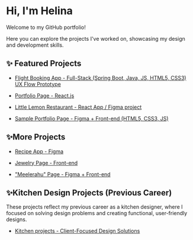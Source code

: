 # Hi, I'm Helina 

Welcome to my GitHub portfolio! 

Here you can explore the projects I've worked on, showcasing my design and development skills.

## ✨ Featured Projects
  
- [Flight Booking App - Full-Stack (Spring Boot, Java, JS, HTML5, CSS3)  UX Flow Prototype](https://github.com/HelinaJarvesaar/myFlightBookingApp.git)
  
- [Portfolio Page - React.js](https://github.com/HelinaJarvesaar/Portfolio-Page-React.git)

- [Little Lemon Restaurant  - React App / Figma project](https://github.com/HelinaJarvesaar/Little_Lemon_Page.git)
  
- [Sample Portfolio Page - Figma + Front-end (HTML5, CSS3, JS)](https://github.com/HelinaJarvesaar/Sample_Portfolio.git)


## ✨More Projects

- [Recipe App - Figma](https://github.com/HelinaJarvesaar/Recipe_App.git)
  
- [Jewelry Page - Front-end](https://github.com/HelinaJarvesaar/Jewerly_Page.git)
  
- ["Meelerahu" Page - Figma + Front-end](https://github.com/HelinaJarvesaar/Meelerahu_Page.git)


## ✨Kitchen Design Projects (Previous Career)

These projects reflect my previous career as a kitchen designer, where I focused on solving design problems and creating functional, user-friendly designs.

- [Kitchen projects - Client-Focused Design Solutions](https://github.com/HelinaJarvesaar/Kitchen_projects.git)
<!---
HelinaJarvesaar/HelinaJarvesaar is a ✨ special ✨ repository because its `README.md` (this file) appears on your GitHub profile.
You can click the Preview link to take a look at your changes.
--->

